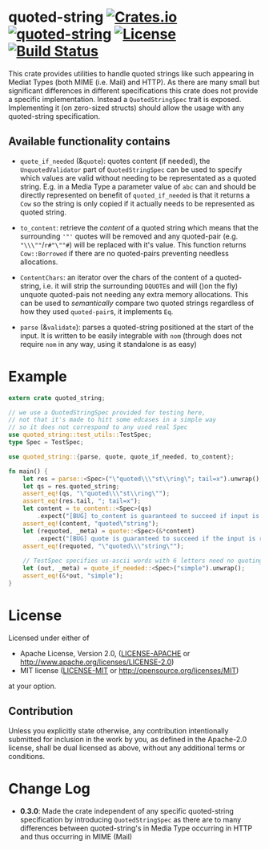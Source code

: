 quoted-string [![Crates.io](https://img.shields.io/crates/v/quoted-string.svg)](https://crates.io/crates/quoted-string) [![quoted-string](https://docs.rs/quoted-string/badge.svg)](https://docs.rs/quoted-string) [![License](https://img.shields.io/badge/License-MIT%2FApache%202.0-blue.svg)](https://opensource.org/licenses/Apache-2.0) [![Build Status](https://travis-ci.org/1aim/quoted-string.svg?branch=master)](https://travis-ci.org/1aim/quoted-string)
=============

This crate provides utilities to handle quoted strings like such appearing
in Mediat Types (both MIME (i.e. Mail) and HTTP). As there are many small but significant
 differences in different specifications this crate does not provide
a specific implementation. Instead a `QuotedStringSpec` trait is
exposed. Implementing it (on zero-sized structs) should allow the
usage with any quoted-string specification.   


Available functionality contains
--------------------------------
- `quote_if_needed` (&`quote`): quotes content (if needed), the `UnquotedValidator` part
  of `QuotedStringSpec` can be used to specify which values are valid without needing 
  to be representated as a quoted string. E.g. in a Media Type a parameter value of `abc` can
  and should be directly represented on benefit of `quoted_if_needed` is that it returns a
  `Cow` so the string is only copied if it actually needs to be represented as quoted string.

- `to_content`: retrieve the _content_ of a quoted string which means that the
  surrounding `'"'` quotes will be removed and any quoted-pair (e.g. `"\\\""`/`r#"\""#`) will be
  replaced with it's value. This function returns `Cow::Borrowed` if there are no quoted-pairs 
  preventing needless allocations. 
 
- `ContentChars`: an iterator over the chars of the content of a quoted-string,
  i.e. it will strip the surrounding `DQUOTE`s and will ()on the fly) unquote
  quoted-pais not needing any extra memory allocations. This can be used to
  _semantically_ compare two quoted strings regardless of how they used
  `quoted-pair`s, it implements `Eq`.
  
- `parse` (&`validate`):  parses a quoted-string positioned at the start of the input.
  It is written to be easily integrable with `nom` (through does not require `nom`
  in any way, using it standalone is as easy)

Example
=======

```rust
extern crate quoted_string;

// we use a QuotedStringSpec provided for testing here, 
// not that it's made to hitt some edcases in a simple way 
// so it does not correspond to any used real Spec
use quoted_string::test_utils::TestSpec;
type Spec = TestSpec;

use quoted_string::{parse, quote, quote_if_needed, to_content};

fn main() {
    let res = parse::<Spec>("\"quoted\\\"st\\ring\"; tail=x").unwrap();
    let qs = res.quoted_string;
    assert_eq!(qs, "\"quoted\\\"st\\ring\"");
    assert_eq!(res.tail, "; tail=x");
    let content = to_content::<Spec>(qs)
        .expect("[BUG] to_content is guaranteed to succeed if input is a valid quoted string");
    assert_eq!(content, "quoted\"string");
    let (requoted, _meta) = quote::<Spec>(&*content)
        .expect("[BUG] quote is guaranteed to succeed if the input is representable in a quoted string");
    assert_eq!(requoted, "\"quoted\\\"string\"");
    
    // TestSpec specifies us-ascii words with 6 letters need no quoting
    let (out, _meta) = quote_if_needed::<Spec>("simple").unwrap();
    assert_eq!(&*out, "simple");
}


```

License
=======
Licensed under either of

 * Apache License, Version 2.0, ([LICENSE-APACHE](LICENSE-APACHE) or http://www.apache.org/licenses/LICENSE-2.0)
 * MIT license ([LICENSE-MIT](LICENSE-MIT) or http://opensource.org/licenses/MIT)

at your option.

Contribution
------------
Unless you explicitly state otherwise, any contribution intentionally submitted
for inclusion in the work by you, as defined in the Apache-2.0 license, shall
be dual licensed as above, without any additional terms or conditions.


Change Log
==========

- **0.3.0**: Made the crate independent of any specific quoted-string specification by
  introducing `QuotedStringSpec` as there are to many differences between quoted-string's
  in Media Type occurring in HTTP and thus occurring in MIME (Mail)  